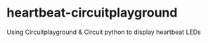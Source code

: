 # heartbeat-circuitplayground
Using Circuitplayground &amp; Circuit python to display heartbeat LEDs
